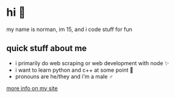 # hi 👋
my name is norman, im 15, and i code stuff for fun

## quick stuff about me
- i primarily do web scraping or web development with node ✨
- i want to learn python and c++ at some point 🧪
- pronouns are he/they and i'm a male ♂️

[more info on my site](https://nrmn.top/)